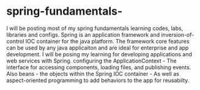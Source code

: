 # spring-fundamentals-
I will be posting most of my spring fundamentals learning codes, labs, libraries and configs. Spring is an application framework and inversion-of-control IOC container for the java platform.
The framework core features can be used by any java applicaiton and are ideal for enterprise and app development. I will be posing my learning for developing applications and web services with Spring.
configuring the ApplicationContext - The interface for accessing components, loading files, and publishing events. Also beans - the objects within the 
Spring IOC container - As well as aspect-oriented programming to add behaviors to the app for reusabilty. 
